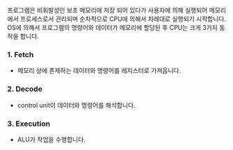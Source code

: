 프로그램은 비휘발성인 보조 메모리에 저장 되어 있다가 사용자에 의해 실행되어 메모리에서 프로세스로서 관리되며 순차적으로 CPU에 의해서 차례대로 실행되기 시작합니다.  
OS에 의해서 프로그램의 명령어와 데이터가 메모리에 할당된 후 CPU는 크게 3가지 동작을 합니다.   
### 1. Fetch
- 메모리 상에 존제하는 데이터와 명령어를 레지스터로 가져옵니다.

### 2. Decode
- control unit이 데이터와 명령어를 해석합니다.

### 3. Execution
- ALU가 작업을 수행합니다.